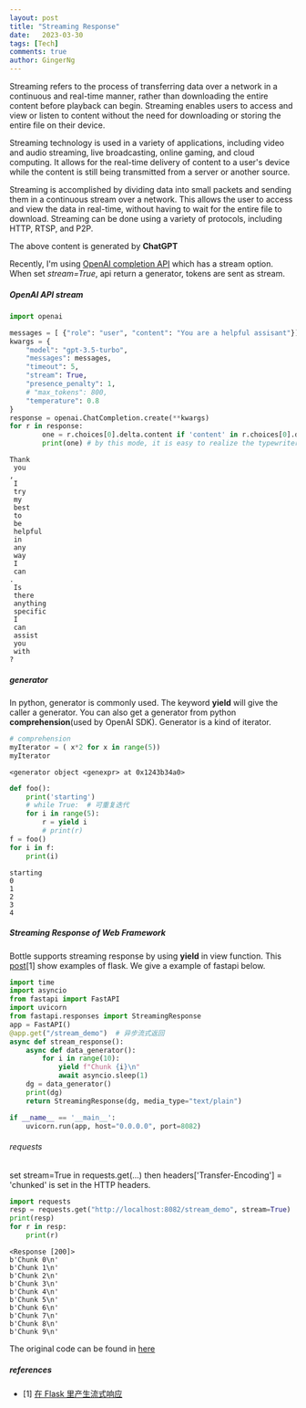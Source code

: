 ```yaml
---
layout: post
title: "Streaming Response"
date:   2023-03-30
tags: [Tech]
comments: true
author: GingerNg
---
```


Streaming refers to the process of transferring data over a network in a continuous and real-time manner, rather than downloading the entire content before playback can begin. Streaming enables users to access and view or listen to content without the need for downloading or storing the entire file on their device.

Streaming technology is used in a variety of applications, including video and audio streaming, live broadcasting, online gaming, and cloud computing. It allows for the real-time delivery of content to a user's device while the content is still being transmitted from a server or another source.

Streaming is accomplished by dividing data into small packets and sending them in a continuous stream over a network. This allows the user to access and view the data in real-time, without having to wait for the entire file to download. Streaming can be done using a variety of protocols, including HTTP, RTSP, and P2P.

The above content is generated by **ChatGPT**

Recently, I'm using [OpenAI completion API](https://platform.openai.com/docs/api-reference/completions/create) which has a stream option. When set _stream=True_, api return a generator, tokens are sent as stream.

##### OpenAI API stream


```python
import openai
```


```python
messages = [ {"role": "user", "content": "You are a helpful assisant"}]
kwargs = {
    "model": "gpt-3.5-turbo",
    "messages": messages,
    "timeout": 5,
    "stream": True,
    "presence_penalty": 1,
    # "max_tokens": 800,
    "temperature": 0.8
}
response = openai.ChatCompletion.create(**kwargs)
for r in response:
        one = r.choices[0].delta.content if 'content' in r.choices[0].delta else ''
        print(one) # by this mode, it is easy to realize the typewriter effect
```


    Thank
     you
    ,
     I
     try
     my
     best
     to
     be
     helpful
     in
     any
     way
     I
     can
    .
     Is
     there
     anything
     specific
     I
     can
     assist
     you
     with
    ?



##### generator
In python, generator is commonly used. The keyword **yield** will give the caller a generator. You can also get a generator from python **comprehension**(used by OpenAI SDK).
Generator is a kind of iterator.


```python
# comprehension
myIterator = ( x*2 for x in range(5))
myIterator
```




    <generator object <genexpr> at 0x1243b34a0>




```python
def foo():
    print('starting')
    # while True:  # 可重复迭代
    for i in range(5):
        r = yield i
        # print(r)
f = foo()
for i in f:
    print(i)
```

    starting
    0
    1
    2
    3
    4


##### Streaming Response of Web Framework

Bottle supports streaming response by using **yield** in view function. This [post](https://blog.tonyseek.com/post/flask-stream-response/)[1] show examples of flask. We give a example of fastapi below.


```python
import time
import asyncio
from fastapi import FastAPI
import uvicorn
from fastapi.responses import StreamingResponse
app = FastAPI()
@app.get("/stream_demo")  # 异步流式返回
async def stream_response():
    async def data_generator():
        for i in range(10):
            yield f"Chunk {i}\n"
            await asyncio.sleep(1)
    dg = data_generator()
    print(dg)
    return StreamingResponse(dg, media_type="text/plain")

if __name__ == '__main__':
    uvicorn.run(app, host="0.0.0.0", port=8082)
```

###### requests
set stream=True in requests.get(...) then headers['Transfer-Encoding'] = 'chunked' is set in the HTTP headers.


```python
import requests
resp = requests.get("http://localhost:8082/stream_demo", stream=True)
print(resp)
for r in resp:
    print(r)
```

    <Response [200]>
    b'Chunk 0\n'
    b'Chunk 1\n'
    b'Chunk 2\n'
    b'Chunk 3\n'
    b'Chunk 4\n'
    b'Chunk 5\n'
    b'Chunk 6\n'
    b'Chunk 7\n'
    b'Chunk 8\n'
    b'Chunk 9\n'


The original code can be found in [here](https://github.com/GingerNg/gingerng.github.io/blob/master/expmts/2023-03-29-streaming_response.ipynb)

##### references
- [1] [在 Flask 里产生流式响应](https://blog.tonyseek.com/post/flask-stream-response/)
